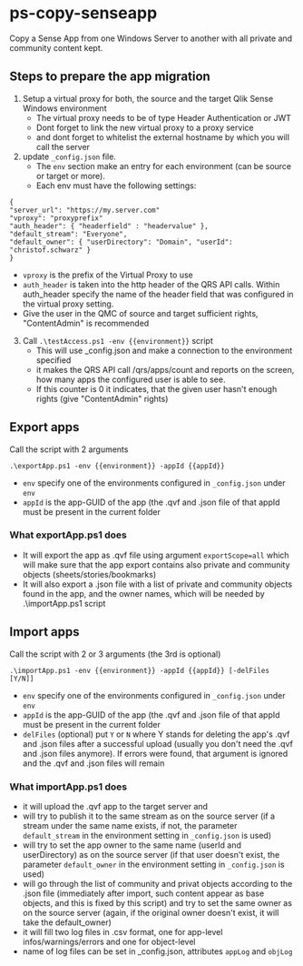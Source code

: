 # ps-copy-senseapp
Copy a Sense App from one Windows Server to another with all private and community content kept.

## Steps to prepare the app migration
1) Setup a virtual proxy for both, the source and the target Qlik Sense Windows environment
   - The virtual proxy needs to be of type Header Authentication or JWT
   - Dont forget to link the new virtual proxy to a proxy service
   - and dont forget to whitelist the external hostname by which you will call the server
2) update `_config.json` file.
   - The `env` section make an entry for each environment (can be source or target or more).
   - Each env must have the following settings:
```
{
"server_url": "https://my.server.com"
"vproxy": "proxyprefix"
"auth_header": { "headerfield" : "headervalue" },
"default_stream": "Everyone",
"default_owner": { "userDirectory": "Domain", "userId": "christof.schwarz" }
}
```
   - `vproxy` is the prefix of the Virtual Proxy to use
   - `auth_header` is taken into the http header of the QRS API calls. Within auth_header specify
     the name of the header field that was configured in the virtual proxy setting.
   - Give the user in the QMC of source and target sufficient rights, "ContentAdmin" is recommended
3) Call `.\testAccess.ps1 -env {{environment}}` script
   - This will use _config.json and make a connection to the environment specified
   - it makes the QRS API call /qrs/apps/count and reports on the screen, how many apps the configured
     user is able to see.
   - If this counter is 0 it indicates, that the given user hasn't enough rights (give "ContentAdmin"
     rights)

## Export apps
Call the script with 2 arguments
```
.\exportApp.ps1 -env {{environment}} -appId {{appId}}
```

- `env` specify one of the environments configured in `_config.json` under `env`
- `appId` is the app-GUID of the app (the .qvf and .json file of that appId must be present in the
  current folder
  
### What exportApp.ps1 does
- It will export the app as .qvf file using argument `exportScope=all` which will make sure that the app
  export contains also private and community objects (sheets/stories/bookmarks)
- It will also export a .json file with a list of private and community objects found in the app,
  and the owner names, which will be needed by .\importApp.ps1 script

## Import apps
Call the script with 2 or 3 arguments (the 3rd is optional) 
```
.\importApp.ps1 -env {{environment}} -appId {{appId}} [-delFiles [Y/N]]
``` 

- `env` specify one of the environments configured in `_config.json` under `env`
- `appId` is the app-GUID of the app (the .qvf and .json file of that appId must be present in the
  current folder
- `delFiles` (optional) put `Y` or `N` where Y stands for deleting the app's .qvf and .json
  files after a successful upload (usually you don't need the .qvf and .json files anymore). If errors
  were found, that argument is ignored and the .qvf and .json files will remain
### What importApp.ps1 does 
- it will upload the .qvf app to the target server and
- will try to publish it to the same stream as on the source server (if a stream under the same name
  exists, if not, the parameter `default_stream` in the environment setting in `_config.json` is used)
- will try to set the app owner to the same name (userId and userDirectory) as on the source server
  (if that user doesn't exist, the parameter `default_owner` in the environment setting in `_config.json` is used)
- will go through the list of community and privat objects according to the .json file (immediately after import, such
  content appear as base objects, and this is fixed by this script) and try to set the same owner as on the source
  server (again, if the original owner doesn't exist, it will take the default_owner)
- it will fill two log files in .csv format, one for app-level infos/warnings/errors and one for object-level
- name of log files can be set in _config.json, attributes `appLog` and `objLog`


 
     
    
